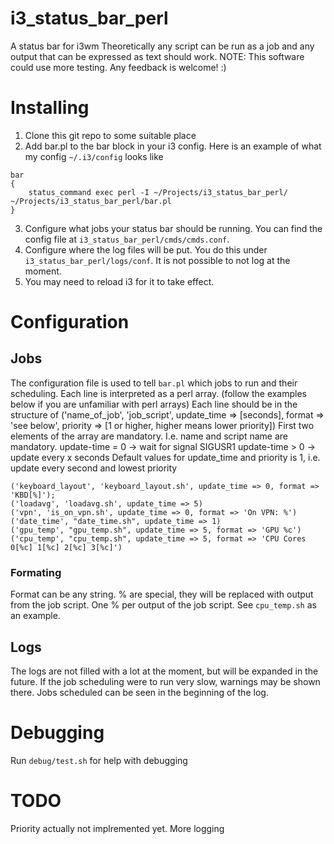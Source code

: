 # i3_status_bar_perl
A status bar for i3wm
Theoretically any script can be run as a job and any output that can be expressed as text should
work. 
NOTE: This software could use more testing. 
Any feedback is welcome! :)

# Installing
1. Clone this git repo to some suitable place
2. Add bar.pl to the bar block in your i3 config. Here is an example of what my config
   `~/.i3/config` looks like 
```
bar
{
	status_command exec perl -I ~/Projects/i3_status_bar_perl/ ~/Projects/i3_status_bar_perl/bar.pl
}
```
3. Configure what jobs your status bar should be running. You can find the config file at `i3_status_bar_perl/cmds/cmds.conf`. 
4. Configure where the log files will be put. You do this under `i3_status_bar_perl/logs/conf`.
   It is not possible to not log at the moment.
5. You may need to reload i3 for it to take effect.

# Configuration
## Jobs
The configuration file is used to tell `bar.pl` which jobs to run and their scheduling.
Each line is interpreted as a perl array. (follow the examples below if you are unfamiliar with
perl arrays)
Each line should be in the structure of
('name_of_job', 'job_script', update_time => [seconds], format => 'see below', priority => [1 or higher, higher means lower priority])
First two elements of the array are mandatory. I.e. name and script name are mandatory.
update-time = 0 -> wait for signal SIGUSR1
update-time > 0 -> update every x seconds
Default values for update_time and priority is 1, i.e. update every second and lowest priority
```
('keyboard_layout', 'keyboard_layout.sh', update_time => 0, format => 'KBD[%]');
('loadavg', 'loadavg.sh', update_time => 5)
('vpn', 'is_on_vpn.sh', update_time => 0, format => 'On VPN: %')
('date_time', "date_time.sh", update_time => 1)
('gpu_temp', "gpu_temp.sh", update_time => 5, format => 'GPU %c')
('cpu_temp', "cpu_temp.sh", update_time => 5, format => 'CPU Cores 0[%c] 1[%c] 2[%c] 3[%c]')
```

### Formating
Format can be any string. 
% are special, they will be replaced with output from the job script.
One % per output of the job script. See `cpu_temp.sh` as an example.

## Logs
The logs are not filled with a lot at the moment, but will be expanded in the future.
If the job scheduling were to run very slow, warnings may be shown there.
Jobs scheduled can be seen in the beginning of the log.

# Debugging
Run `debug/test.sh` for help with debugging

# TODO
Priority actually not implremented yet.
More logging
